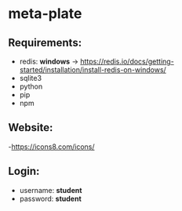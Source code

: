 # meta-plate


## Requirements:
 - redis: **windows** -> https://redis.io/docs/getting-started/installation/install-redis-on-windows/
 - sqlite3
 - python
 - pip
 - npm


## Website:
-https://icons8.com/icons/


## Login:
 - username: **student**
 - password: **student**

